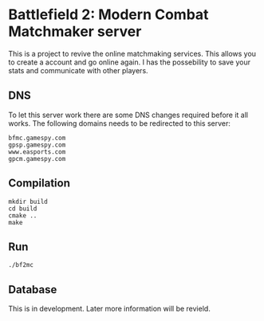 # Battlefield 2: Modern Combat Matchmaker server

This is a project to revive the online matchmaking services. This allows you to create a account and go online again. 
I has the possebility to save your stats and communicate with other players.

## DNS

To let this server work there are some DNS changes required before it all works.
The following domains needs to be redirected to this server:

	bfmc.gamespy.com
	gpsp.gamespy.com
	www.easports.com
	gpcm.gamespy.com


## Compilation

```
mkdir build
cd build
cmake ..
make
```

## Run

```
./bf2mc
```

## Database

This is in development. Later more information will be revield.

